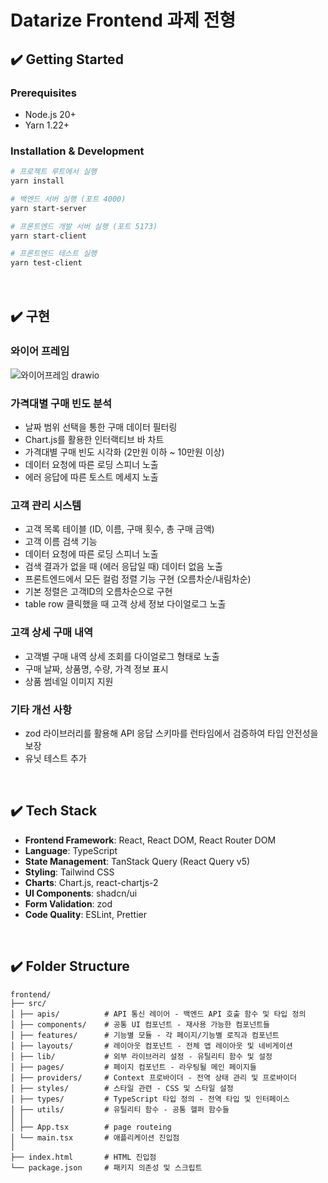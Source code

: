 # Datarize Frontend 과제 전형

## ✔️ Getting Started

### Prerequisites

- Node.js 20+
- Yarn 1.22+

### Installation & Development

```bash
# 프로젝트 루트에서 실행
yarn install

# 백엔드 서버 실행 (포트 4000)
yarn start-server

# 프론트엔드 개발 서버 실행 (포트 5173)
yarn start-client

# 프론트엔드 테스트 실행
yarn test-client
```

</br>

## ✔️ 구현

### 와이어 프레임

![와이어프레임 drawio](https://github.com/user-attachments/assets/5a29eb91-e268-4981-af3a-fca4f96173c4)

### 가격대별 구매 빈도 분석

- 날짜 범위 선택을 통한 구매 데이터 필터링
- Chart.js를 활용한 인터랙티브 바 차트
- 가격대별 구매 빈도 시각화 (2만원 이하 ~ 10만원 이상)
- 데이터 요청에 따른 로딩 스피너 노출
- 에러 응답에 따른 토스트 메세지 노출

### 고객 관리 시스템

- 고객 목록 테이블 (ID, 이름, 구매 횟수, 총 구매 금액)
- 고객 이름 검색 기능
- 데이터 요청에 따른 로딩 스피너 노출
- 검색 결과가 없을 때 (에러 응답일 때) 데이터 없음 노출
- 프론트엔드에서 모든 컬럼 정렬 기능 구현 (오름차순/내림차순)
- 기본 정렬은 고객ID의 오름차순으로 구현
- table row 클릭했을 때 고객 상세 정보 다이얼로그 노출

### 고객 상세 구매 내역

- 고객별 구매 내역 상세 조회를 다이얼로그 형태로 노출
- 구매 날짜, 상품명, 수량, 가격 정보 표시
- 상품 썸네일 이미지 지원

### 기타 개선 사항

- zod 라이브러리를 활용해 API 응답 스키마를 런타임에서 검증하여 타입 안전성을 보장
- 유닛 테스트 추가

</br>

## ✔️ Tech Stack

- **Frontend Framework**: React, React DOM, React Router DOM
- **Language**: TypeScript
- **State Management**: TanStack Query (React Query v5)
- **Styling**: Tailwind CSS
- **Charts**: Chart.js, react-chartjs-2
- **UI Components**: shadcn/ui
- **Form Validation**: zod
- **Code Quality**: ESLint, Prettier

</br>

## ✔️ Folder Structure

```
frontend/
├── src/
│ ├── apis/          # API 통신 레이어 - 백엔드 API 호출 함수 및 타입 정의
│ ├── components/    # 공통 UI 컴포넌트 - 재사용 가능한 컴포넌트들
│ ├── features/      # 기능별 모듈 - 각 페이지/기능별 로직과 컴포넌트
│ ├── layouts/       # 레이아웃 컴포넌트 - 전체 앱 레이아웃 및 네비게이션
│ ├── lib/           # 외부 라이브러리 설정 - 유틸리티 함수 및 설정
│ ├── pages/         # 페이지 컴포넌트 - 라우팅될 메인 페이지들
│ ├── providers/     # Context 프로바이더 - 전역 상태 관리 및 프로바이더
│ ├── styles/        # 스타일 관련 - CSS 및 스타일 설정
│ ├── types/         # TypeScript 타입 정의 - 전역 타입 및 인터페이스
│ ├── utils/         # 유틸리티 함수 - 공통 헬퍼 함수들
│ │
│ ├── App.tsx        # page routeing
│ └── main.tsx       # 애플리케이션 진입점
│
├── index.html       # HTML 진입점
└── package.json     # 패키지 의존성 및 스크립트
```
